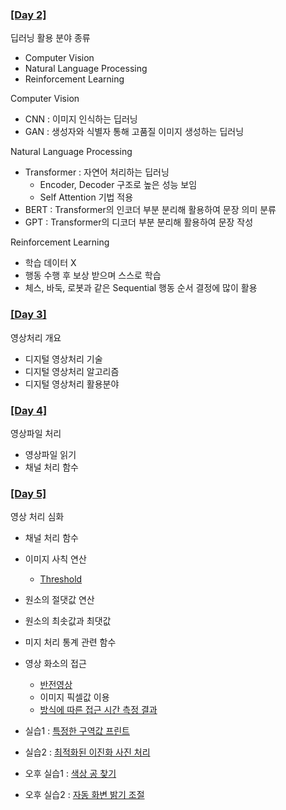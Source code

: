 ### [[Day 2]](./Day2/Day2.md)
딥러닝 활용 분야 종류

- Computer Vision
- Natural Language Processing
- Reinforcement Learning


Computer Vision

- CNN : 이미지 인식하는 딥러닝
- GAN : 생성자와 식별자 통해 고품질 이미지 생성하는 딥러닝

Natural Language Processing

- Transformer : 자연어 처리하는 딥러닝
    - Encoder, Decoder 구조로 높은 성능 보임
    - Self Attention 기법 적용
- BERT : Transformer의 인코더 부분 분리해 활용하여 문장 의미 분류
- GPT : Transformer의 디코더 부분 분리해 활용하여 문장 작성


Reinforcement Learning

- 학습 데이터 X
- 행동 수행 후 보상 받으며 스스로 학습
- 체스, 바둑, 로봇과 같은 Sequential 행동 순서 결정에 많이 활용

### [[Day 3]](./Day3/Day3.md)
영상처리 개요

- 디지털 영상처리 기술
- 디지털 영상처리 알고리즘
- 디지털 영상처리 활용분야

### [[Day 4]](./Day4/Day4.md)
영상파일 처리

- 영상파일 읽기
- 채널 처리 함수

### [[Day 5]](./Day5/Day5.md)
영상 처리 심화

- 채널 처리 함수
- 이미지 사칙 연산
    -  [Threshold](./Day5/day5_1.py)
- 원소의 절댓값 연산
- 원소의 최솟값과 최댓값
- 미지 처리 통계 관련 함수
- 영상 화소의 접근
    - [반전영상](./Day5/day5_2.py)
    - 이미지 픽셀값 이용
    - [방식에 따른 접근 시간 측정 결과](./Day5/day5_3.py)

- 실습1 : [특정한 구역값 프린트](./Day5/day5_4.py)
- 실습2 : [최적화된 이진화 사진 처리](./Day5/day5_5_find_my_binarization_method.ipynb)
- 오후 실습1 : [색상 공 찾기](./Day5/색상공찾기.py)
- 오후 실습2 : [자동 화변 밝기 조절](./Day5/영상밝기조절.py)
